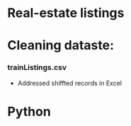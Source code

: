 # Real-estate listings

# Cleaning dataste:
### trainListings.csv    
- Addressed shiffted records in Excel

# Python 
